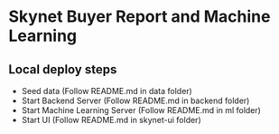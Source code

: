 # Skynet Buyer Report and Machine Learning

## Local deploy steps

- Seed data (Follow README.md in data folder)
- Start Backend Server (Follow README.md in backend folder)
- Start Machine Learning Server (Follow README.md in ml folder)
- Start UI (Follow README.md in skynet-ui folder)
